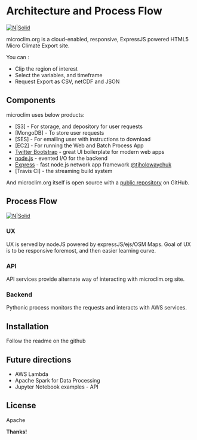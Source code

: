 # Architecture and Process Flow

[![N|Solid](https://github.com/ajijohn/ebm/blob/774815ff68b6c41f7667c2ea8f92ccf7b776fd9e/public/images/flow-ebs.png)]()

microclim.org is a cloud-enabled, responsive, ExpressJS powered HTML5 Micro Climate Export site.

You can :

  - Clip the region of interest
  - Select the variables, and timeframe
  - Request Export as CSV, netCDF and JSON


## Components

microclim uses below products:

* [S3] - For storage, and depository for user requests
* [MongoDB] - To store user requests
* [SES] - For emailing user with instructions to download
* [EC2] - For running the Web and Batch Process App
* [Twitter Bootstrap] - great UI boilerplate for modern web apps
* [node.js] - evented I/O for the backend
* [Express] - fast node.js network app framework [@tjholowaychuk]
* [Travis CI] - the streaming build system

And microclim.org itself is open source with a [public repository][ebm]
on GitHub.

## Process Flow

[![N|Solid](https://github.com/ajijohn/ebm/blob/774815ff68b6c41f7667c2ea8f92ccf7b776fd9e/public/images/Process-Flow.png)]()

### UX
UX is served by nodeJS powered by expressJS/ejs/OSM Maps. Goal of UX is to be responsive foremost, and then easier learning curve.

### API
API services provide alternate way of interacting with microclim.org site. 

### Backend
Pythonic process monitors the requests and interacts with AWS services.

## Installation

Follow the readme on the github

## Future directions

 - AWS Lambda
 - Apache Spark for Data Processing
 - Jupyter Notebook examples - API


License
-------

Apache


**Thanks!**

   [ebm]: <https://github.com/ajijohn/ebm>
   [df1]: <http://daringfireball.net/projects/markdown/>
   [markdown-it]: <https://github.com/markdown-it/markdown-it>
   [Ace Editor]: <http://ace.ajax.org>
   [node.js]: <http://nodejs.org>
   [Twitter Bootstrap]: <http://twitter.github.com/bootstrap/>
   [keymaster.js]: <https://github.com/madrobby/keymaster>
   [jQuery]: <http://jquery.com>
   [@tjholowaychuk]: <http://twitter.com/tjholowaychuk>
   [express]: <http://expressjs.com>
   [AngularJS]: <http://angularjs.org>
   [Gulp]: <http://gulpjs.com>
